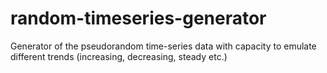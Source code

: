 # random-timeseries-generator
Generator of the pseudorandom time-series data with capacity to emulate different trends (increasing, decreasing, steady etc.)
